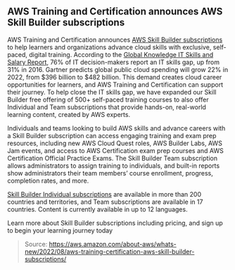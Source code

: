 ## AWS Training and Certification announces AWS Skill Builder subscriptions

AWS Training and Certification announces [AWS Skill Builder subscriptions](https://explore.skillbuilder.aws/pages/59/subscriptions?trk=3fa2817e-e6f2-415f-b44a-df09501bec6d&sc_channel=el) to help learners and organizations advance cloud skills with exclusive, self-paced, digital training. According to the [Global Knowledge IT Skills and Salary Report](https://www.globalknowledge.com/us-en/content/salary-report/it-skills-and-salary-report/#gref), 76% of IT decision-makers report an IT skills gap, up from 31% in 2016. Gartner predicts global public cloud spending will grow 22% in 2022, from $396 billion to $482 billion. This demand creates cloud career opportunities for learners, and AWS Training and Certification can support their journey. To help close the IT skills gap, we have expanded our Skill Builder free offering of 500+ self-paced training courses to also offer Individual and Team subscriptions that provide hands-on, real-world learning content, created by AWS experts. 

Individuals and teams looking to build AWS skills and advance careers with a Skill Builder subscription can access engaging training and exam prep resources, including new AWS Cloud Quest roles, AWS Builder Labs, AWS Jam events, and access to AWS Certification exam prep courses and AWS Certification Official Practice Exams. The Skill Builder Team subscription allows administrators to assign training to individuals, and built-in reports show administrators their team members’ course enrollment, progress, completion rates, and more.

[Skill Builder Individual subscriptions](https://explore.skillbuilder.aws/learn/signin) are available in more than 200 countries and territories, and Team subscriptions are available in 17 countries. Content is currently available in up to 12 languages.

Learn more about Skill Builder subscriptions including pricing, and sign up to begin your learning journey today

> Source: https://aws.amazon.com/about-aws/whats-new/2022/08/aws-training-certification-aws-skill-builder-subscriptions/